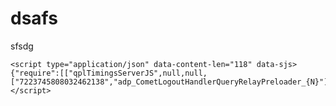 # dsafs
sfsdg
<script type="application/json" data-content-len="128" data-sjs>{"require":[["qplTimingsServerJS",null,null,["7223745808032462138","adp_CometNotificationsBadgeCountQueryRelayPreloader_{N}"]]]}</script>
<script type="application/json" data-content-len="139" data-sjs>{"require":[["qplTimingsServerJS",null,null,["7223745808032462138-server","adp_CometNotificationsBadgeCountQueryRelayPreloader_{N}",265]]]}</script>
<script type="application/json" data-content-len="86" data-sjs>{"require":[["Bootloader","handlePayload",null,[{"consistency":{"rev":1007341233}}]]]}</script>
<script type="application/json" data-content-len="371" data-sjs>{"require":[["ScheduledServerJS","handle",null,[{"__bbox":{"require":[["RelayPrefetchedStreamCache","next",[],["adp_CometNotificationsBadgeCountQueryRelayPreloader_643fe68a13a6a4c10986441",{"__bbox":{"complete":true,"result":{"data":{"viewer":{"notifications_unseen_count":1}},"extensions":{"is_final":true}},"sequence_number":0}}]]]}},{"__bbox":null},{"__bbox":null}]]]}</script>

    <script type="application/json" data-content-len="118" data-sjs>{"require":[["qplTimingsServerJS",null,null,["7223745808032462138","adp_CometLogoutHandlerQueryRelayPreloader_{N}"]]]}</script>
<script type="application/json" data-content-len="129" data-sjs>{"require":[["qplTimingsServerJS",null,null,["7223745808032462138-server","adp_CometLogoutHandlerQueryRelayPreloader_{N}",266]]]}</script>
<script type="application/json" data-content-len="86" data-sjs>{"require":[["Bootloader","handlePayload",null,[{"consistency":{"rev":1007341233}}]]]}</script>
<script type="application/json" data-content-len="2392" data-sjs>{"r
